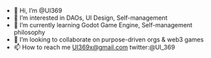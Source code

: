 - 👋 Hi, I’m @UI369
- 👀 I’m interested in DAOs, UI Design, Self-management
- 🌱 I’m currently learning Godot Game Engine, Self-management philosophy
- 💞️ I’m looking to collaborate on purpose-driven orgs & web3 games
- 📫 How to reach me UI369x@gmail.com twitter:@UI_369
